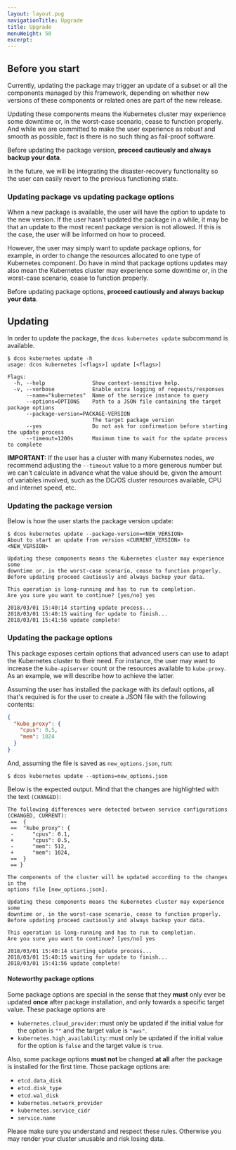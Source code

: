 ```yaml
---
layout: layout.pug
navigationTitle: Upgrade
title: Upgrade
menuWeight: 50
excerpt:
---
```


<!-- This source repo for this topic is https://github.com/mesosphere/dcos-kubernetes -->


## Before you start

Currently, updating the package may trigger an update of a subset or
all the components managed by this framework, depending on whether new versions
of these components or related ones are part of the new release.

Updating these components means the Kubernetes cluster may experience some
downtime or, in the worst-case scenario, cease to function properly. And while
we are committed to make the user experience as robust and smooth as possible,
fact is there is no such thing as fail-proof software.

Before updating the package version, **proceed cautiously and always backup your data**.

In the future, we will be integrating the disaster-recovery functionality so
the user can easily revert to the previous functioning state.

### Updating package vs updating package options

When a new package is available, the user will have the option to update to
the new version. If the user hasn't updated the package in a while, it may be
that an update to the most recent package version is not allowed. If this is
the case, the user will be informed on how to proceed.

However, the user may simply want to update package options, for example, in
order to change the resources allocated to one type of Kubernetes component.
Do have in mind that package options updates may also mean the Kubernetes
cluster may experience some downtime or, in the worst-case scenario, cease to
function properly.

Before updating package options, **proceed cautiously and always backup your data**.

## Updating

In order to update the package, the `dcos kubernetes update` subcommand
is available.

```shell
$ dcos kubernetes update -h
usage: dcos kubernetes [<flags>] update [<flags>]

Flags:
  -h, --help               Show context-sensitive help.
  -v, --verbose            Enable extra logging of requests/responses
      --name="kubernetes"  Name of the service instance to query
      --options=OPTIONS    Path to a JSON file containing the target package options
      --package-version=PACKAGE-VERSION
                           The target package version
      --yes                Do not ask for confirmation before starting the update process
      --timeout=1200s      Maximum time to wait for the update process to complete

```

**IMPORTANT:** If the user has a cluster with many Kubernetes nodes, we
recommend adjusting the `--timeout` value to a more generous number but we can't
calculate in advance what the value should be, given the amount of variables
involved, such as the DC/OS cluster resources available, CPU and internet speed,
etc.

### Updating the package version

Below is how the user starts the package version update:

```shell
$ dcos kubernetes update --package-version=<NEW_VERSION>
About to start an update from version <CURRENT_VERSION> to <NEW_VERSION>

Updating these components means the Kubernetes cluster may experience some
downtime or, in the worst-case scenario, cease to function properly.
Before updating proceed cautiously and always backup your data.

This operation is long-running and has to run to completion.
Are you sure you want to continue? [yes/no] yes

2018/03/01 15:40:14 starting update process...
2018/03/01 15:40:15 waiting for update to finish...
2018/03/01 15:41:56 update complete!
```

### Updating the package options

This package exposes certain options that advanced users can use to adapt
the Kubernetes cluster to their need. For instance, the user may want to
increase the `kube-apiserver` count or the resources available to `kube-proxy`.
As an example, we will describe how to achieve the latter.

Assuming the user has installed the package with its default options, all
that's required is for the user to create a JSON file with the following
contents:

```json
{
  "kube_proxy": {
    "cpus": 0.5,
    "mem": 1024
  }
}
```

And, assuming the file is saved as `new_options.json`, run:

```shell
$ dcos kubernetes update --options=new_options.json
```

Below is the expected output. Mind that the changes are highlighted with the
text `(CHANGED)`:

```shell
The following differences were detected between service configurations (CHANGED, CURRENT):
 ==  {
 ==  "kube_proxy": {
 -      "cpus": 0.1,
 +      "cpus": 0.5,
 -      "mem": 512,
 +      "mem": 1024,
 ==  }
 == }

The components of the cluster will be updated according to the changes in the
options file [new_options.json].

Updating these components means the Kubernetes cluster may experience some
downtime or, in the worst-case scenario, cease to function properly.
Before updating proceed cautiously and always backup your data.

This operation is long-running and has to run to completion.
Are you sure you want to continue? [yes/no] yes

2018/03/01 15:40:14 starting update process...
2018/03/01 15:40:15 waiting for update to finish...
2018/03/01 15:41:56 update complete!
```

#### Noteworthy package options

Some package options are special in the sense that they **must** only ever be
updated **once** after package installation, and only towards a specific target
value. These package options are

* `kubernetes.cloud_provider`: must only be updated if the initial value for the
  option is `""` and the target value is `"aws"`.
* `kubernetes.high_availability`: must only be updated if the initial value for
  the option is `false` and the target value is `true`.

Also, some package options **must not** be changed **at all** after the package
is installed for the first time. Those package options are:

* `etcd.data_disk`
* `etcd.disk_type`
* `etcd.wal_disk`
* `kubernetes.network_provider`
* `kubernetes.service_cidr`
* `service.name`

Please make sure you understand and respect these rules. Otherwise you may
render your cluster unusable and risk losing data.
